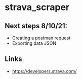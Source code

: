 # strava_scraper

## Next steps 8/10/21:
 - Creating a postman request
 - Exporting data JSON

## Links

- https://developers.strava.com/
